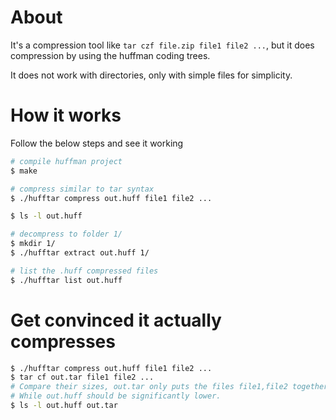 # About

It's a compression tool like `tar czf file.zip file1 file2 ...`, but it does compression
by using the huffman coding trees.

It does not work with directories, only with simple files for simplicity.


# How it works

Follow the below steps and see it working

```bash
# compile huffman project
$ make

# compress similar to tar syntax
$ ./hufftar compress out.huff file1 file2 ...

$ ls -l out.huff

# decompress to folder 1/
$ mkdir 1/
$ ./hufftar extract out.huff 1/

# list the .huff compressed files
$ ./hufftar list out.huff
```

# Get convinced it actually compresses

```bash
$ ./hufftar compress out.huff file1 file2 ...
$ tar cf out.tar file1 file2 ...
# Compare their sizes, out.tar only puts the files file1,file2 together without compression
# While out.huff should be significantly lower.
$ ls -l out.huff out.tar
```
